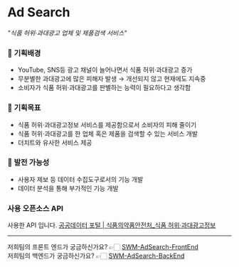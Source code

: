 # Ad Search  
*_"식품 허위·과대광고 업체 및 제품검색 서비스"_*

### 🚩 **기획배경**

- YouTube, SNS등 광고 채널이 늘어나면서 식품 허위·과대광고 증가
- 무분별한 과대광고에 많은 피해자 발생 → 개선되지 않고 현재에도 지속중
- 소비자가 식품 허위·과대광고를 판별하는 능력이 필요하다고 생각함

### 🚩 **기획목표**

- 식품 허위·과대광고정보 서비스를  제공함으로서 소비자의 피해 줄이기
- 식품 허위·과대광고를 한 업체 혹은 제품을 검색할 수 있는 서비스 개발
- 더치트와 유사한 서비스 제공

### 🚩 **발전 가능성**

- 사용자 제보 등 데이터 수집도구로서의 기능 개발
- 데이터 분석을 통해 부가적인 기능 개발

### 사용 오픈소스 API
사용한 API 입니다. [공공데이터 포털 | 식품의약품안전처_식품 허위·과대광고정보](https://www.data.go.kr/data/15058599/openapi.do)

---
저희팀의 프론트 엔드가 궁금하신가요? 👉🏻  [SWM-AdSearch-FrontEnd](https://github.com/swm-pgui/SWM-AdSearch-Intergrated/tree/main/SWM-AdSearch-FrontEnd-main)  
저희팀의 백엔드가 궁금하신가요? 👉🏻  [SWM-AdSearch-BackEnd](https://github.com/swm-pgui/SWM-AdSearch-Intergrated/tree/main/SWM-AdSearch-BackEnd-main)  
